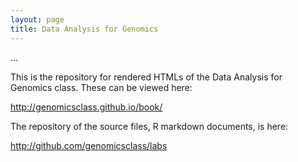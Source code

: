 ```yaml
---
layout: page
title: Data Analysis for Genomics
---
```


...

This is the repository for rendered HTMLs of the Data Analysis for
Genomics class. These can be viewed here:

http://genomicsclass.github.io/book/

The repository of the source files, R markdown documents, is here:

http://github.com/genomicsclass/labs

